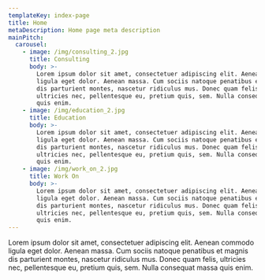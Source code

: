 ```yaml
---
templateKey: index-page
title: Home
metaDescription: Home page meta description
mainPitch:
  carousel:
    - image: /img/consulting_2.jpg
      title: Consulting
      body: >-
        Lorem ipsum dolor sit amet, consectetuer adipiscing elit. Aenean commodo
        ligula eget dolor. Aenean massa. Cum sociis natoque penatibus et magnis
        dis parturient montes, nascetur ridiculus mus. Donec quam felis,
        ultricies nec, pellentesque eu, pretium quis, sem. Nulla consequat massa
        quis enim.
    - image: /img/education_2.jpg
      title: Education
      body: >-
        Lorem ipsum dolor sit amet, consectetuer adipiscing elit. Aenean commodo
        ligula eget dolor. Aenean massa. Cum sociis natoque penatibus et magnis
        dis parturient montes, nascetur ridiculus mus. Donec quam felis,
        ultricies nec, pellentesque eu, pretium quis, sem. Nulla consequat massa
        quis enim.
    - image: /img/work_on_2.jpg
      title: Work On
      body: >-
        Lorem ipsum dolor sit amet, consectetuer adipiscing elit. Aenean commodo
        ligula eget dolor. Aenean massa. Cum sociis natoque penatibus et magnis
        dis parturient montes, nascetur ridiculus mus. Donec quam felis,
        ultricies nec, pellentesque eu, pretium quis, sem. Nulla consequat massa
        quis enim.
---
```

Lorem ipsum dolor sit amet, consectetuer adipiscing elit. Aenean commodo ligula eget dolor. Aenean massa. Cum sociis natoque penatibus et magnis dis parturient montes, nascetur ridiculus mus. Donec quam felis, ultricies nec, pellentesque eu, pretium quis, sem. Nulla consequat massa quis enim.
